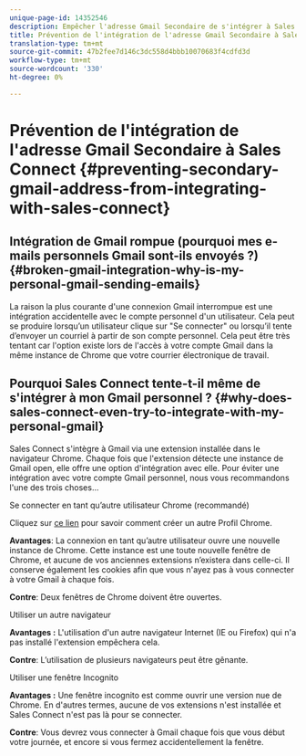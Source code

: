 ```yaml
---
unique-page-id: 14352546
description: Empêcher l'adresse Gmail Secondaire de s'intégrer à Sales Connect - Marketo Docs - Documentation du produit
title: Prévention de l'intégration de l'adresse Gmail Secondaire à Sales Connect
translation-type: tm+mt
source-git-commit: 47b2fee7d146c3dc558d4bbb10070683f4cdfd3d
workflow-type: tm+mt
source-wordcount: '330'
ht-degree: 0%

---
```



# Prévention de l&#39;intégration de l&#39;adresse Gmail Secondaire à Sales Connect {#preventing-secondary-gmail-address-from-integrating-with-sales-connect}

## Intégration de Gmail rompue (pourquoi mes e-mails personnels Gmail sont-ils envoyés ?) {#broken-gmail-integration-why-is-my-personal-gmail-sending-emails}

La raison la plus courante d&#39;une connexion Gmail interrompue est une intégration accidentelle avec le compte personnel d&#39;un utilisateur. Cela peut se produire lorsqu’un utilisateur clique sur &quot;Se connecter&quot; ou lorsqu’il tente d’envoyer un courriel à partir de son compte personnel. Cela peut être très tentant car l&#39;option existe lors de l&#39;accès à votre compte Gmail dans la même instance de Chrome que votre courrier électronique de travail.

## Pourquoi Sales Connect tente-t-il même de s&#39;intégrer à mon Gmail personnel ? {#why-does-sales-connect-even-try-to-integrate-with-my-personal-gmail}

Sales Connect s&#39;intègre à Gmail via une extension installée dans le navigateur Chrome. Chaque fois que l&#39;extension détecte une instance de Gmail open, elle offre une option d&#39;intégration avec elle. Pour éviter une intégration avec votre compte Gmail personnel, nous vous recommandons l&#39;une des trois choses...

Se connecter en tant qu’autre utilisateur Chrome (recommandé)

Cliquez sur [ce lien](http://support.google.com/chrome/answer/2364824?hl=en) pour savoir comment créer un autre Profil Chrome.

**Avantages**: La connexion en tant qu’autre utilisateur ouvre une nouvelle instance de Chrome. Cette instance est une toute nouvelle fenêtre de Chrome, et aucune de vos anciennes extensions n’existera dans celle-ci. Il conserve également les cookies afin que vous n&#39;ayez pas à vous connecter à votre Gmail à chaque fois.

**Contre**: Deux fenêtres de Chrome doivent être ouvertes.

Utiliser un autre navigateur

**Avantages :** L&#39;utilisation d&#39;un autre navigateur Internet (IE ou Firefox) qui n&#39;a pas installé l&#39;extension empêchera cela.

**Contre**: L’utilisation de plusieurs navigateurs peut être gênante.

Utiliser une fenêtre Incognito

**Avantages :** Une fenêtre incognito est comme ouvrir une version nue de Chrome. En d&#39;autres termes, aucune de vos extensions n&#39;est installée et Sales Connect n&#39;est pas là pour se connecter.

**Contre**: Vous devrez vous connecter à Gmail chaque fois que vous début votre journée, et encore si vous fermez accidentellement la fenêtre.
